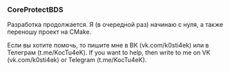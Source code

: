 ### CoreProtectBDS
Разработка продолжается. Я (в очередной раз) начинаю с нуля, а также переношу проект на CMake.

Если вы хотите помочь, то пишите мне в ВК (vk.com/k0sti4ek) или в Телеграм (t.me/KocTu4eK).
If you want to help, then write to me on VK (vk.com/k0sti4ek) or Telegram (t.me/KocTu4eK).
